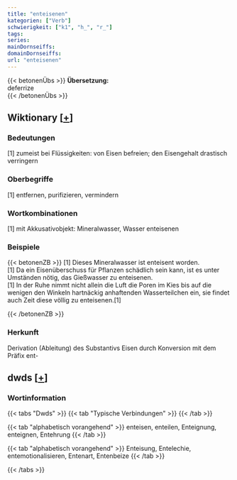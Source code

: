 ```yaml
---
title: "enteisenen"
kategorien: ["Verb"]
schwierigkeit: ["k1", "h_", "r_"]
tags:
series:
mainDornseiffs:
domainDornseiffs:
url: "enteisenen"
---
```


{{< betonenÜbs >}}
**Übersetzung:**  
deferrize  
{{< /betonenÜbs >}}

## Wiktionary [[+](https://de.wiktionary.org/wiki/enteisenen)]

### Bedeutungen
[1] zumeist bei Flüssigkeiten: von Eisen befreien; den Eisengehalt drastisch verringern  

### Oberbegriffe
[1] entfernen, purifizieren, vermindern  

### Wortkombinationen
[1] mit Akkusativobjekt: Mineralwasser, Wasser enteisenen  

### Beispiele
{{< betonenZB >}}
[1] Dieses Mineralwasser ist enteisent worden.  
[1] Da ein Eisenüberschuss für Pflanzen schädlich sein kann, ist es unter Umständen nötig, das Gießwasser zu enteisenen.  
[1] In der Ruhe nimmt nicht allein die Luft die Poren im Kies bis auf die wenigen den Winkeln hartnäckig anhaftenden Wasserteilchen ein, sie findet auch Zeit diese völlig zu enteisenen.[1]  

{{< /betonenZB >}}
### Herkunft
Derivation (Ableitung) des Substantivs Eisen durch Konversion mit dem Präfix ent-  



## dwds [[+](https://www.dwds.de/wb/enteisenen)]

### Wortinformation
{{< tabs "Dwds" >}}
{{< tab "Typische Verbindungen" >}}
{{< /tab >}}

{{< tab "alphabetisch vorangehend" >}}
enteisen, enteilen, Enteignung, enteignen, Entehrung
{{< /tab >}}

{{< tab "alphabetisch vorangehend" >}}
Enteisung, Entelechie, entemotionalisieren, Entenart, Entenbeize
{{< /tab >}}

{{< /tabs >}}

